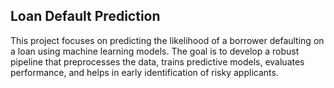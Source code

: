 ## Loan Default Prediction 

This project focuses on predicting the likelihood of a borrower defaulting on a loan using machine learning models. The goal is to develop a robust pipeline that preprocesses the data, trains predictive models, evaluates performance, and helps in early identification of risky applicants.
